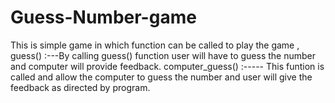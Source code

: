 # Guess-Number-game
This is simple game in which function can be called to play the game , 
guess()  :---By calling guess() function user will have to guess the number and computer will provide feedback.
computer_guess()   :----- This funtion is called and allow the computer to guess the number and user will give the feedback as directed by program.

